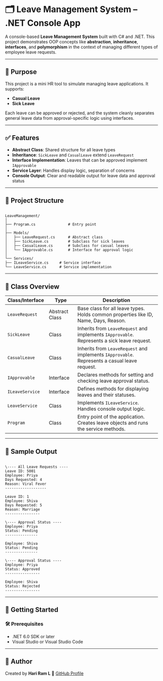 
# 🗂️ Leave Management System – .NET Console App

A console-based **Leave Management System** built with C# and .NET. This project demonstrates OOP concepts like **abstraction**, **inheritance**, **interfaces**, and **polymorphism** in the context of managing different types of employee leave requests.

---

## 📌 Purpose

This project is a mini HR tool to simulate managing leave applications. It supports:

- **Casual Leave**
- **Sick Leave**

Each leave can be approved or rejected, and the system cleanly separates general leave data from approval-specific logic using interfaces.

---

## ✅ Features

- **Abstract Class**: Shared structure for all leave types  
- **Inheritance**: `SickLeave` and `CasualLeave` extend `LeaveRequest`  
- **Interface Implementation**: Leaves that can be approved implement `IApprovable`  
- **Service Layer**: Handles display logic, separation of concerns  
- **Console Output**: Clear and readable output for leave data and approval status  

---

## 🧱 Project Structure

```

LeaveManagement/
│
├── Program.cs               # Entry point
│
├── Models/
│   ├── LeaveRequest.cs      # Abstract class
│   ├── SickLeave.cs         # Subclass for sick leaves
│   ├── CasualLeave.cs       # Subclass for casual leaves
│   └── IApprovable.cs       # Interface for approval logic
│
└── Services/
├── ILeaveService.cs     # Service interface
└── LeaveService.cs      # Service implementation

```

---

## 📘 Class Overview

| Class/Interface    | Type          | Description                                                                 |
|--------------------|---------------|-----------------------------------------------------------------------------|
| `LeaveRequest`     | Abstract Class| Base class for all leave types. Holds common properties like ID, Name, Days, Reason. |
| `SickLeave`        | Class          | Inherits from `LeaveRequest` and implements `IApprovable`. Represents a sick leave request. |
| `CasualLeave`      | Class          | Inherits from `LeaveRequest` and implements `IApprovable`. Represents a casual leave request. |
| `IApprovable`      | Interface      | Declares methods for setting and checking leave approval status.           |
| `ILeaveService`    | Interface      | Defines methods for displaying leaves and their statuses.                  |
| `LeaveService`     | Class          | Implements `ILeaveService`. Handles console output logic.                  |
| `Program`          | Class          | Entry point of the application. Creates leave objects and runs the service methods. |

---

## 👀 Sample Output

```

\---- All Leave Requests ----
Leave ID: 5001
Employee: Priya
Days Requested: 4
Reason: Viral Fever
-------------------

Leave ID: 1
Employee: Shiva
Days Requested: 5
Reason: Marriage
----------------

\---- Approval Status ----
Employee: Priya
Status: Pending
---------------

Employee: Shiva
Status: Pending
---------------

\---- Approval Status ----
Employee: Priya
Status: Approved
----------------

Employee: Shiva
Status: Rejected
----------------

````

---

## 🚀 Getting Started

### 🛠 Prerequisites

- .NET 6.0 SDK or later  
- Visual Studio or Visual Studio Code


---

## 🙋 Author

Created by **Hari Ram L**
🔗 [GitHub Profile](https://github.com/hariram7405)

```


